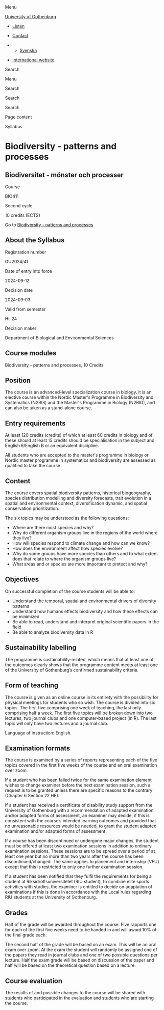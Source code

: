 Menu

[University of Gothenburg](/en)

- [Listen](//app-eu.readspeaker.com/cgi-bin/rsent?customerid=9467&lang=en_uk&readclass=region--content&url=https%3A%2F%2Fwww.gu.se%2Fen%2Fstudy-gothenburg%2Fbiodiversity-patterns-and-processes-bio411%2Fsyllabus%2F6d806a59-70d2-11ef-b540-446c80364cfb "Listen with ReadSpeaker")

- [Contact](/en/contact)

- - [Svenska](/studera/hitta-utbildning/biodiversitet-monster-och-processer-bio411/kursplan/6d806a59-70d2-11ef-b540-446c80364cfb)
- [International website](/en/study-gothenburg/biodiversity-patterns-and-processes-bio411/syllabus/6d806a59-70d2-11ef-b540-446c80364cfb)

Search


Menu


Search


Search

Search

Page content

Syllabus


# Biodiversity - patterns and processes

## Biodiversitet - mönster och processer

Course


BIO411


Second cycle


10 credits (ECTS)


Go to
[Biodiversity - patterns and processes](/en/study-gothenburg/biodiversity-patterns-and-processes-bio411)

## About the Syllabus

Registration number


GU2024/41


Date of entry into force


2024-09-12


Decision date


2024-09-03


Valid from semester


Ht-24


Decision maker


Department of Biological and Environmental Sciences


## Course modules

Biodiversity - patterns and processes, 10 Credits


## Position

The course is an advanced-level specialization course in biology. It is an elective course within the Nordic Master's Programme in Biodiversity and Systematics (N2BIS) and the Master's Programme in Biology (N2BIO), and can also be taken as a stand-alone course.

## Entry requirements

At least 120 credits (credits) of which at least 60 credits in biology and of these should at least 15 credits should be specialisation in the subject and English 6/English B or an equivalent discipline.

All students who are accepted to the master's programme in biology or Nordic master programme in systematics and biodiversity are assessed as qualified to take the course.

## Content

The course covers spatial biodiversity patterns, historical biogeography, species distribution modelling and diversity forecasts, trait evolution in a spatial and environmental context, diversification dynamic, and spatial conservation prioritization.

The six topics may be understood as the following questions:

- Where are there most species and why?
- Why do different organism groups live in the regions of the world where they live?
- How will species respond to climate change and how can we know?
- How does the environment affect how species evolve?
- Why do some groups have more species than others and to what extent does that relate to where the organism groups live?
- What areas and or species are more important to protect and why?

## Objectives

On successful completion of the course students will be able to:

- Understand the temporal, spatial and environmental drivers of diversity patterns
- Understand how humans effects biodiversity and how these effects can be minimized
- Be able to read, understand and interpret original scientific papers in the field
- Be able to analyze biodiversity data in R

## Sustainability labelling

The programme is sustainability-related, which means that at least one of the outcomes clearly shows that the programme content meets at least one of the University of Gothenburg’s confirmed sustainability criteria.


## Form of teaching

The course is given as an online course in its entirety with the possibility for physical meetings for students who so wish. The course is divided into six topics. The first five comprising one week of teaching, the last only comprising half a week. The first five topics will be broken down into two lectures, two journal clubs and one computer-based project (in R). The last topic will only have two lectures and a journal club.

Language of instruction: English.

## Examination formats

The course is examined by a series of reports representing each of the five topics covered in the first five weeks of the course and an oral examination over zoom.

If a student who has been failed twice for the same examination element wishes to change examiner before the next examination session, such a request is to be granted unless there are specific reasons to the contrary (Chapter 6 Section 22 HF).

If a student has received a certificate of disability study support from the University of Gothenburg with a recommendation of adapted examination and/or adapted forms of assessment, an examiner may decide, if this is consistent with the course’s intended learning outcomes and provided that no unreasonable resources would be needed, to grant the student adapted examination and/or adapted forms of assessment.

If a course has been discontinued or undergone major changes, the student must be offered at least two examination sessions in addition to ordinary examination sessions. These sessions are to be spread over a period of at least one year but no more than two years after the course has been discontinued/changed. The same applies to placement and internship (VFU) except that this is restricted to only one further examination session.

If a student has been notified that they fulfil the requirements for being a student at Riksidrottsuniversitetet (RIU student), to combine elite sports activities with studies, the examiner is entitled to decide on adaptation of examinations if this is done in accordance with the Local rules regarding RIU students at the University of Gothenburg.

## Grades

Half of the grade will be awarded throughout the course. Five rapports one for each of the first five weeks need to be handed in and will award 10% of the final grade each.

The second half of the grade will be based on an exam. This will be an oral exam over zoom. At the exam the student will randomly be assigned one of the papers they read in journal clubs and one of two possible questions per lecture. Half the exam grade will be based on discussion of the paper and half will be based on the theoretical question based on a lecture.

## Course evaluation

The results of and possible changes to the course will be shared with students who participated in the evaluation and students who are starting the course.